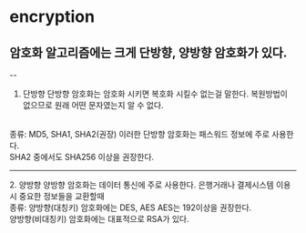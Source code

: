 # encryption
## 암호화 알고리즘에는 크게 단방향, 양방향 암호화가 있다.

-- 

1. 단방향
단방향 암호화는 암호화 시키면 복호화 시킬수 없는걸 말한다.
복원방법이 없으므로 원래 어떤 문자였는지 알 수 없다.
<br/>
종류: MD5, SHA1, SHA2(권장)
이러한 단방향 암호화는 패스워드 정보에 주로 사용한다.
<br/>
SHA2 중에서도 SHA256 이상을 권장한다. 
<br/>

<hr>
2. 양방향 
양방향 암호화는 데이터 통신에 주로 사용한다.
은행거래나 결제시스템 이용시 중요한 정보들을 교환할때
<br/>
종류: 양방향(대칭키) 암호화에는 DES, AES
      AES는 192이상을 권장한다.
 <br/>     
      양방향(비대칭키) 암호화에는 대표적으로 RSA가 있다.
 




